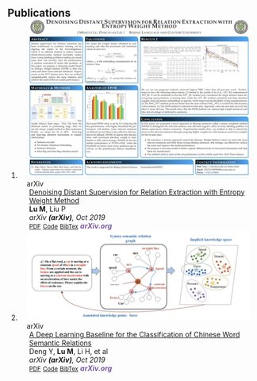 <h2 id="publications" style="margin: 2px 0px -15px;">Publications</h2>

<div class="publications">
<ol class="bibliography">

<li>
<div class="pub-row">

  <div class="col-sm-3 abbr" style="position: relative;padding-right: 15px;padding-left: 15px;">
    <img src="assets/img/1831702316146_.pic_hd.jpg" class="teaser img-fluid z-depth-1">
    <abbr class="badge">arXiv</abbr>
  </div>

  <div class="col-sm-9" style="position: relative;padding-right: 15px;padding-left: 20px;">
    <div class="title"><a href="http://www.cips-cl.org/static/anthology/CCL-2019/CCL-19-145.pdf">Denoising Distant Supervision for Relation Extraction with Entropy Weight Method</a></div>
    <div class="author"><strong>Lu M</strong>, Liu P</div>
    <div class="periodical"><em>arXiv <strong>(arXiv)</strong>, Oct 2019</em></div>
    <div class="links">
      <a href="http://www.cips-cl.org/static/anthology/CCL-2019/CCL-19-145.pdf" class="btn btn-sm z-depth-0" role="button" target="_blank" style="font-size:12px;">PDF</a>
      <a href="https://github.com/lulumengyi" class="btn btn-sm z-depth-0" role="button" target="_blank" style="font-size:12px;">Code</a>
      <a href="https://scholar.googleusercontent.com/scholar.bib?q=info:ZKWxZw3AQzYJ:scholar.google.com/&output=citation&scisdr=ClE7y7zDEJTx19wSIH0:AFWwaeYAAAAAZXcUOH36lJYkhXntuv-HgjBCqJw&scisig=AFWwaeYAAAAAZXcUOMR9P0OSciC6gr8JpIMSH74&scisf=4&ct=citation&cd=-1&hl=zh-CN" class="btn btn-sm z-depth-0" role="button" target="_blank" style="font-size:12px;">BibTex</a>
      <strong><i style="color:#7b5aa6">arXiv.org</i></strong>
    </div>
  </div>
</div>
</li>

<li>
<div class="pub-row">

  <div class="col-sm-3 abbr" style="position: relative;padding-right: 15px;padding-left: 15px;">
    <img src="assets/img/1821702315748_.pic.jpg" class="teaser img-fluid z-depth-1">
    <abbr class="badge">arXiv</abbr>
  </div>

  <div class="col-sm-9" style="position: relative;padding-right: 15px;padding-left: 20px;">
    <div class="title"><a href="[https://www.semanticscholar.org/paper/Classification-of-Chinese-Word-Semantic-Relations-Li-Ma/798ee6fb1e54a187634d7df110935500867ce831](https://www.semanticscholar.org/paper/A-Deep-Learning-Baseline-for-the-Classification-of-Deng-Lu/4c6cd280de2ba12ea587507c0db243aa5cec0ae3)">A Deep Learning Baseline for the Classification of Chinese Word Semantic Relations</a></div>
    <div class="author">Deng Y, <strong>Lu M</strong>, Li H, et al</div>
    <div class="periodical"><em>arXiv <strong>(arXiv)</strong>, Oct 2019</em></div>
    <div class="links">
      <a href="https://www.semanticscholar.org/paper/A-Deep-Learning-Baseline-for-the-Classification-of-Deng-Lu/4c6cd280de2ba12ea587507c0db243aa5cec0ae3" class="btn btn-sm z-depth-0" role="button" target="_blank" style="font-size:12px;">PDF</a>
      <a href="https://github.com/lulumengyi" class="btn btn-sm z-depth-0" role="button" target="_blank" style="font-size:12px;">Code</a>
      <a href="https://scholar.googleusercontent.com/scholar.bib?q=info:mt0wlgVIrjkJ:scholar.google.com/&output=citation&scisdr=ClE7y7zDEJTx19wQPXs:AFWwaeYAAAAAZXcWJXtyefhrJOG8EpKzOLxYhec&scisig=AFWwaeYAAAAAZXcWJRwNclV_sX4wbrlod87WsBs&scisf=4&ct=citation&cd=-1&hl=zh-CN" class="btn btn-sm z-depth-0" role="button" target="_blank" style="font-size:12px;">BibTex</a>
      <strong><i style="color:#7b5aa6">arXiv.org</i></strong>
    </div>
  </div>
</div>
</li>
  
<br>

</ol>
</div>
